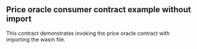 ## Price oracle consumer contract example without import

This contract demonstrates invoking the price oracle contract with importing the wasm file.